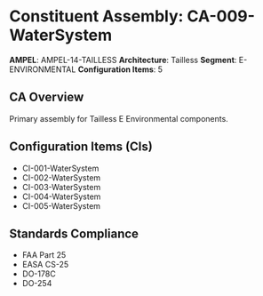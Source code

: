 # Constituent Assembly: CA-009-WaterSystem

**AMPEL**: AMPEL-14-TAILLESS
**Architecture**: Tailless
**Segment**: E-ENVIRONMENTAL
**Configuration Items**: 5

## CA Overview
Primary assembly for Tailless E Environmental components.

## Configuration Items (CIs)
- CI-001-WaterSystem
- CI-002-WaterSystem
- CI-003-WaterSystem
- CI-004-WaterSystem
- CI-005-WaterSystem

## Standards Compliance
- FAA Part 25
- EASA CS-25
- DO-178C
- DO-254
